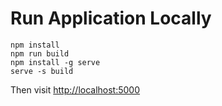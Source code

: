 # Run Application Locally

```
npm install
npm run build
npm install -g serve
serve -s build
```

Then visit [http://localhost:5000](http://localhost:5000)
